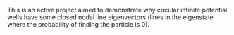 This is an active project aimed to demonstrate why circular infinite potential wells have some closed nodal line eigenvectors (lines in the eigenstate where the probability of finding the particle is 0).
